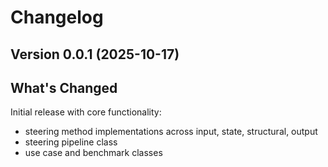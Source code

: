 # Changelog

## Version 0.0.1 (2025-10-17)

## What's Changed

Initial release with core functionality:
- steering method implementations across input, state, structural, output
- steering pipeline class
- use case and benchmark classes

